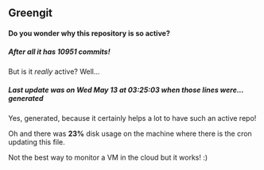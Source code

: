 ## Greengit

#### Do you wonder why this repository is so active?

##### After all it has 10951 commits!

But is it *really* active? Well...

##### Last update was on Wed May 13 at 03:25:03 when those lines were... generated

Yes, generated, because it certainly helps a lot to have such an active repo!

Oh and there was **23%** disk usage on the machine
where there is the cron updating this file.

Not the best way to monitor a VM in the cloud but it works! :)
